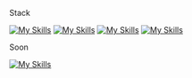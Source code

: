 Stack

[![My Skills](https://skillicons.dev/icons?i=js,bash,c,redux,mysql,kubernetes)](https://skillicons.dev)
[![My Skills](https://skillicons.dev/icons?i=graphql,linux,nodejs,react,vim)](https://skillicons.dev)
[![My Skills](https://skillicons.dev/icons?i=ts,tailwind,docker,express,postgres,apollo)](https://skillicons.dev)
[![My Skills](https://skillicons.dev/icons?i=git,neovim,mongodb,redis,sqlite,nginx)](https://skillicons.dev)

Soon

[![My Skills](https://skillicons.dev/icons?i=rust)](https://skillicons.dev)
